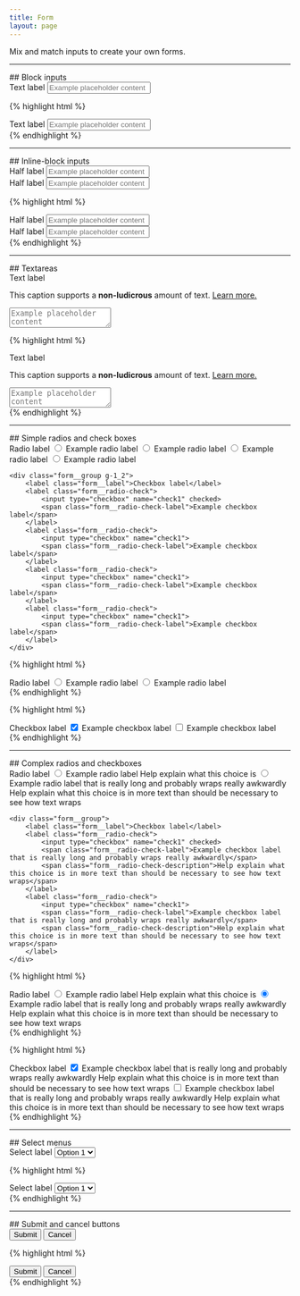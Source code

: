 ```yaml
---
title: Form
layout: page
---
```


<p class="t-5">Mix and match inputs to create your own forms.</p>

<hr />
## Block inputs

<div class="form__group">
	<label for="input1" class="form__label">Text label</label>
	<input id="input1" type="text" class="form__input" placeholder="Example placeholder content">
</div>

{% highlight html %}
<div class="form__group">
	<label for="input1" class="form__label">Text label</label>
	<input id="input1" type="text" class="form__input" placeholder="Example placeholder content">
</div>
{% endhighlight %}

<hr />
## Inline-block inputs

<div class="form__inline">
	<div class="form__inline-grid">
		<div class="form__inline-row">
			<div class="form__group">
				<label for="input2" class="form__label">Half label</label>
				<input id="input2" type="text" class="form__input" placeholder="Example placeholder content">
			</div>
			<div class="form__group">
				<label for="input3" class="form__label">Half label</label>
				<input id="input3" type="text" class="form__input" placeholder="Example placeholder content">
			</div>
		</div>
	</div>
</div>

{% highlight html %}
<div class="form__inline">
	<div class="form__inline-grid">
		<div class="form__inline-row">
			<div class="form__group">
				<label for="input2" class="form__label">Half label</label>
				<input id="input2" type="text" class="form__input" placeholder="Example placeholder content">
			</div>
			<div class="form__group">
				<label for="input3" class="form__label">Half label</label>
				<input id="input3" type="text" class="form__input" placeholder="Example placeholder content">
			</div>
		</div>
	</div>
</div>
{% endhighlight %}

<hr />
## Textareas

<div class="form__group">
	<label for="textarea1" class="form__label">Text label</label>
	<p class="form__description">This caption supports a <strong>non-ludicrous</strong> amount of text. <a href="#">Learn more.</a></p>
	<textarea id="textarea1" class="form__input" placeholder="Example placeholder content"></textarea>
</div>

{% highlight html %}
<div class="form__group">
	<label for="textarea1" class="form__label">Text label</label>
	<p class="form__description">This caption supports a <strong>non-ludicrous</strong> amount of text. <a href="#">Learn more.</a></p>
	<textarea id="textarea1" class="form__input" placeholder="Example placeholder content"></textarea>
</div>
{% endhighlight %}

<hr />
## Simple radios and check boxes

<div class="container-full-width">
	<div class="form__group g-1_2">
		<label class="form__label">Radio label</label>
		<label class="form__radio-check">
			<input type="radio" name="radio1" checked>
			<span class="form__radio-check-label">Example radio label</span>
		</label>
		<label class="form__radio-check">
			<input type="radio" name="radio1">
			<span class="form__radio-check-label">Example radio label</span>
		</label>
		<label class="form__radio-check">
			<input type="radio" name="radio1">
			<span class="form__radio-check-label">Example radio label</span>
		</label>
		<label class="form__radio-check">
			<input type="radio" name="radio1">
			<span class="form__radio-check-label">Example radio label</span>
		</label>
	</div>

	<div class="form__group g-1_2">
		<label class="form__label">Checkbox label</label>
		<label class="form__radio-check">
			<input type="checkbox" name="check1" checked>
			<span class="form__radio-check-label">Example checkbox label</span>
		</label>
		<label class="form__radio-check">
			<input type="checkbox" name="check1">
			<span class="form__radio-check-label">Example checkbox label</span>
		</label>
		<label class="form__radio-check">
			<input type="checkbox" name="check1">
			<span class="form__radio-check-label">Example checkbox label</span>
		</label>
		<label class="form__radio-check">
			<input type="checkbox" name="check1">
			<span class="form__radio-check-label">Example checkbox label</span>
		</label>
	</div>
</div>

{% highlight html %}
<div class="form__group g-1_2">
	<label class="form__label">Radio label</label>
	<label class="form__radio-check">
		<input type="radio" name="radio1" checked>
		<span class="form__radio-check-label">Example radio label</span>
	</label>
	<label class="form__radio-check">
		<input type="radio" name="radio1">
		<span class="form__radio-check-label">Example radio label</span>
	</label>
</div>
{% endhighlight %}

{% highlight html %}
<div class="form__group g-1_2">
	<label class="form__label">Checkbox label</label>
	<label class="form__radio-check">
		<input type="checkbox" name="check1" checked>
		<span class="form__radio-check-label">Example checkbox label</span>
	</label>
	<label class="form__radio-check">
		<input type="checkbox" name="check1">
		<span class="form__radio-check-label">Example checkbox label</span>
	</label>
</div>
{% endhighlight %}

<hr />
## Complex radios and checkboxes
<div class="container-full-width">
	<div class="form__group">
		<label class="form__label">Radio label</label>
		<label class="form__radio-check">
			<input type="radio" name="radio1" checked>
			<span class="form__radio-check-label">Example radio label</span>
			<span class="form__radio-check-description">Help explain what this choice is</span>
		</label>
		<label class="form__radio-check">
			<input type="radio" name="radio1" checked>
			<span class="form__radio-check-label">Example radio label that is really long and probably wraps really awkwardly</span>
			<span class="form__radio-check-description">Help explain what this choice is in more text than should be necessary to see how text wraps</span>
		</label>
	</div>

	<div class="form__group">
		<label class="form__label">Checkbox label</label>
		<label class="form__radio-check">
			<input type="checkbox" name="check1" checked>
			<span class="form__radio-check-label">Example checkbox label that is really long and probably wraps really awkwardly</span>
			<span class="form__radio-check-description">Help explain what this choice is in more text than should be necessary to see how text wraps</span>
		</label>
		<label class="form__radio-check">
			<input type="checkbox" name="check1">
			<span class="form__radio-check-label">Example checkbox label that is really long and probably wraps really awkwardly</span>
			<span class="form__radio-check-description">Help explain what this choice is in more text than should be necessary to see how text wraps</span>
		</label>
	</div>
</div>

{% highlight html %}
<div class="form__group">
	<label class="form__label">Radio label</label>
	<label class="form__radio-check">
		<input type="radio" name="radio1" checked>
		<span class="form__radio-check-label">Example radio label</span>
		<span class="form__radio-check-description">Help explain what this choice is</span>
	</label>
	<label class="form__radio-check">
		<input type="radio" name="radio1" checked>
		<span class="form__radio-check-label">Example radio label that is really long and probably wraps really awkwardly</span>
		<span class="form__radio-check-description">Help explain what this choice is in more text than should be necessary to see how text wraps</span>
	</label>
</div>
{% endhighlight %}

{% highlight html %}
<div class="form__group">
	<label class="form__label">Checkbox label</label>
	<label class="form__radio-check">
		<input type="checkbox" name="check1" checked>
		<span class="form__radio-check-label">Example checkbox label that is really long and probably wraps really awkwardly</span>
		<span class="form__radio-check-description">Help explain what this choice is in more text than should be necessary to see how text wraps</span>
	</label>
	<label class="form__radio-check">
		<input type="checkbox" name="check1">
		<span class="form__radio-check-label">Example checkbox label that is really long and probably wraps really awkwardly</span>
		<span class="form__radio-check-description">Help explain what this choice is in more text than should be necessary to see how text wraps</span>
	</label>
</div>
{% endhighlight %}

<hr />
## Select menus
<div class="form__group form__group--select">
	<label for="select1" class="form__label">Select label</label>
	<select id="select1" class="form__select">
		<option>Option 1</option>
		<option>Option 2</option>
		<option>Option 3</option>
		<option>Option 4</option>
		<option>Option 5</option>
	</select>
</div>

{% highlight html %}
<div class="form__group form__group--select">
	<label for="select1" class="form__label">Select label</label>
	<select id="select1" class="form__select">
		<option>Option 1</option>
		<option>Option 2</option>
		<option>Option 3</option>
		<option>Option 4</option>
		<option>Option 5</option>
	</select>
</div>
{% endhighlight %}

<hr />
## Submit and cancel buttons

<div class="form__group form__group--actions">
	<input type="submit" class="btn" value="Submit">
	<input type="button" class="btn btn--outline" value="Cancel">
</div>

{% highlight html %}
<div class="form__group form__group--actions">
	<input type="submit" class="btn" value="Submit">
	<input type="button" class="btn btn--outline" value="Cancel">
</div>
{% endhighlight %}
